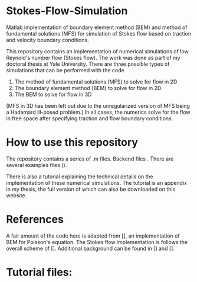 # Stokes-Flow-Simulation
Matlab implementation of boundary element method (BEM) and method of fundamental solutions (MFS) for simulation of Stokes flow based on traction and velocity boundary conditions.

This repository contains an implementation of numerical simulations of low Reynold's number flow (Stokes flow). The work was done as part of my doctoral thesis at Yale University. There are three possible types of simulations that can be performed with the code 

<ol>
<li> The method of fundamental solutions (MFS) to solve for flow in 2D
<li> The boundary element method (BEM) to solve for flow in 2D
<li> The BEM to solve for flow in 3D
</ol>

(MFS in 3D has been left out due to the unregularized version of MFS being a Hadamard ill-posed problem.) In all cases, the numerics solve for the flow in free space after specifying traction and flow boundary conditions.

# How to use this repository
The repository contains a series of .m files.  Backend files . There are several examples files ().

There is also a tutorial explaining the technical details on the implementation of these numerical simulations. The tutorial is an appendix in my thesis, the full version of which can also be downloaded on this website.

# References
A fair amount of the code here is adapted from [], an implementation of BEM for Poisson's equation. The Stokes flow implementation is follows the overall scheme of []. Additional background can be found in [] and [].

# Tutorial files:
